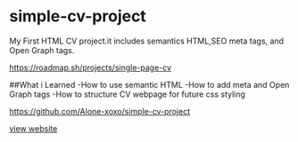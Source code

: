# simple-cv-project
My First HTML CV project.it includes semantics HTML,SEO meta tags, and Open Graph tags.

https://roadmap.sh/projects/single-page-cv

##What i Learned
-How to use semantic HTML
-How to add meta and Open Graph tags
-How to structure CV webpage for future css styling

https://github.com/Alone-xoxo/simple-cv-project

[view website](https://alone-xoxo.github.io/simple-cv-project/
)
